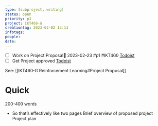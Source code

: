 ```yaml
---
type: [subproject, writing]
status: open
priority: p1
project: IKT460-G
creationtag: 2023-02-02 13:11
infotags:
people:
date:
---
```


- [ ] Work on Project Proposal📅 2023-02-23 #p1 #IKT460 [Todoist](https://todoist.com/showTask?id=6581071148)
- [ ] Get Project approved [Todoist](https://todoist.com/showTask?id=6581071158)

See: [[IKT460-G Reinforcement Learning#Project Proposal]]

# Quick
200-400 words
- So that’s effectively like two pages
Brief overview of proposed project
Project plan

